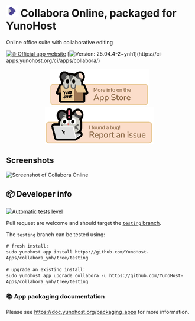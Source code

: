 <!--
N.B.: This README was automatically generated by <https://github.com/YunoHost/apps_tools/blob/main/readme_generator>
It shall NOT be edited by hand.
-->

<h1>
  <img src="https://raw.githubusercontent.com/YunoHost/apps/main/logos/collabora.png" width="32px" alt="Logo of Collabora Online">
  Collabora Online, packaged for YunoHost
</h1>

Online office suite with collaborative editing

[![🌐 Official app website](https://img.shields.io/badge/Official_app_website-darkgreen?style=for-the-badge)](https://collaboraoffice.com)
[![Version: 25.04.4-2~ynh1](https://img.shields.io/badge/Version-25.04.4--2~ynh1-rgb(18,138,11)?style=for-the-badge)](https://ci-apps.yunohost.org/ci/apps/collabora/)

<div align="center">
<a href="https://apps.yunohost.org/app/collabora"><img height="100px" src="https://github.com/YunoHost/yunohost-artwork/raw/refs/heads/main/badges/neopossum-badges/badge_more_info_on_the_appstore.svg"/></a>
<a href="https://github.com/YunoHost-Apps/collabora_ynh/issues"><img height="100px" src="https://github.com/YunoHost/yunohost-artwork/raw/refs/heads/main/badges/neopossum-badges/badge_report_an_issue.svg"/></a>
</div>


## Screenshots
![Screenshot of Collabora Online](./doc/screenshots/Nextcloud-writer.png)

## 📦 Developer info

[![Automatic tests level](https://apps.yunohost.org/badge/cilevel/collabora)](https://ci-apps.yunohost.org/ci/apps/collabora/)

Pull request are welcome and should target the [`testing` branch](https://github.com/YunoHost-Apps/collabora_ynh/tree/testing).

The `testing` branch can be tested using:
```
# fresh install:
sudo yunohost app install https://github.com/YunoHost-Apps/collabora_ynh/tree/testing

# upgrade an existing install:
sudo yunohost app upgrade collabora -u https://github.com/YunoHost-Apps/collabora_ynh/tree/testing
```

### 📚 App packaging documentation

Please see <https://doc.yunohost.org/packaging_apps> for more information.